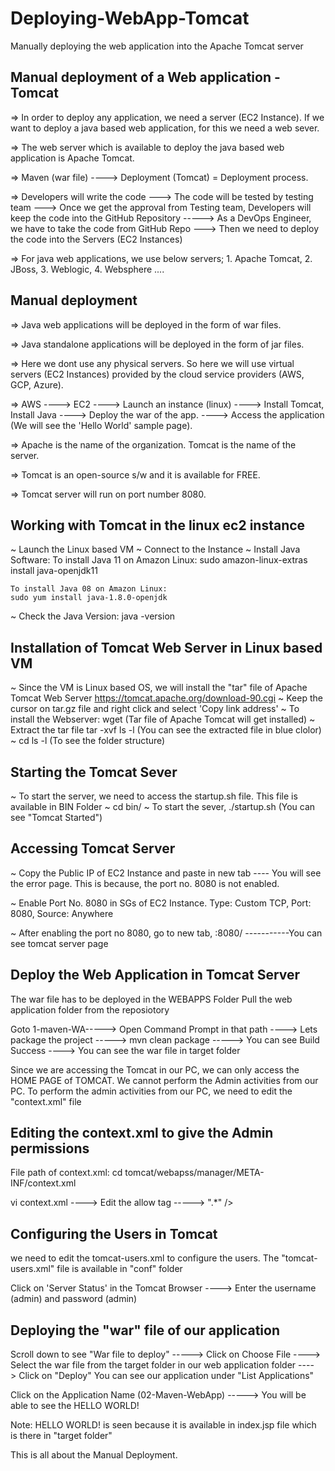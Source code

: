 # Deploying-WebApp-Tomcat
Manually deploying the web application into the Apache Tomcat server

Manual deployment of a Web application - Tomcat
-------------------------------------------------------------
=> In order to deploy any application, we need a server (EC2 Instance). If we want to deploy a java based web application, for this we need a web sever.

=> The web server which is available to deploy the java based web application is Apache Tomcat.

=> Maven (war file) ----> Deployment (Tomcat) = Deployment process.

=> Developers will write the code ---> The code will be tested by testing team ---> Once we get the approval from Testing team, Developers will keep the code into the GitHub Repository -----> As a DevOps Engineer, we have to take the code from GitHub Repo  ---> Then we need to deploy the code into the Servers (EC2 Instances)

=> For java web applications, we use below servers;
	1. Apache Tomcat, 2. JBoss, 3. Weblogic, 4. Websphere ....

Manual deployment
---------------------------
=> Java web applications will be deployed in the form of war files.

=> Java standalone applications will be deployed in the form of jar files.

=> Here we dont use any physical servers. So here we will use virtual servers (EC2 Instances) provided by the cloud service providers (AWS, GCP, Azure).

=> AWS ----> EC2 ----> Launch an instance (linux) ----> Install Tomcat, Install Java ----> Deploy the war of the app. ----> Access the application (We will see the 'Hello World' sample page).

=> Apache is the name of the organization. Tomcat is the name of the server.

=> Tomcat is an open-source s/w and it is available for FREE.

=> Tomcat server will run on port number 8080.

Working with Tomcat in the linux ec2 instance
-----------------------------------------------------------
~ Launch the Linux based VM
~ Connect to the Instance
~ Install Java Software:
	To install Java 11 on Amazon Linux:
	sudo amazon-linux-extras install java-openjdk11

	To install Java 08 on Amazon Linux:
	sudo yum install java-1.8.0-openjdk
~ Check the Java Version:
	java -version

Installation of Tomcat Web Server in Linux based VM
----------------------------------------------------------------------------
~ Since the VM is Linux based OS, we will install the "tar" file of Apache Tomcat Web Server
		https://tomcat.apache.org/download-90.cgi
~ Keep the cursor on tar.gz file and right click and select 'Copy link address'
~ To install the Webserver: wget <Paste the tar.gz link> (Tar file of Apache Tomcat will get installed)
~ Extract the tar file
	tar -xvf <Name visibile in the red colour in the above link>
	ls -l (You can see the extracted file in blue clolor)
~ cd <Enter the name visibile in blue colour in above line>
	ls -l (To see the folder structure)

Starting the Tomcat Sever
------------------------------------------
~ To start the server, we need to access the startup.sh file. This file is available in BIN Folder
~ cd bin/
~ To start the sever, 
	./startup.sh (You can see "Tomcat Started")

Accessing Tomcat Server
--------------------------------------
~ Copy the Public IP of EC2 Instance and paste in new tab ---- You will see the error page. This is because, the port no. 8080 is not enabled.

~ Enable Port No. 8080 in SGs of EC2 Instance.
	Type: Custom TCP, Port: 8080, Source: Anywhere

~ After enabling the port no 8080, go to new tab,
		<Paste the public IP of instance>:8080/ -----------You can see tomcat server page

Deploy the Web Application in Tomcat Server
---------------------------------------------------------------
The war file has to be deployed in the WEBAPPS Folder
Pull the web application folder from the reposiotory

Goto 1-maven-WA-----> Open Command Prompt in that path ----> Lets package the project -----> mvn clean package -----> You can see Build Success ----> You can see the war file in target folder

Since we are accessing the Tomcat in our PC, we can only access the HOME PAGE of TOMCAT. We cannot perform the Admin activities from our PC.
To perform the admin activities from our PC, we need to edit the "context.xml" file

Editing the context.xml to give the Admin permissions
------------------------------------------------------------------------------
File path of context.xml:
	cd tomcat/webapss/manager/META-INF/context.xml

vi context.xml ----> Edit the allow tag -----> ".*" />

Configuring the Users in Tomcat
---------------------------------------------
we need to edit the tomcat-users.xml to configure the users. 
The "tomcat-users.xml" file is available in "conf" folder

<role rolename="manager-gui" />
<user username="tomcat" password="tomcat" roles="manager-gui" />
<role rolename="admin-gui" />  
<user username="admin" password="admin" roles="manager-gui,admin-gui"/>

Click on 'Server Status' in the Tomcat Browser ----> Enter the username (admin) and password (admin)

Deploying the "war" file of our application
------------------------------------------------------------
Scroll down to see "War file to deploy" -----> Click on Choose File ----> Select the war file from the target folder in our web application folder ----> Click on "Deploy" 
You can see our application under "List Applications"

Click on the Application Name (02-Maven-WebApp) -----> You will be able to see the HELLO WORLD!

Note: HELLO WORLD! is seen because it is available in index.jsp file which is there in "target folder"


This is all about the Manual Deployment.
